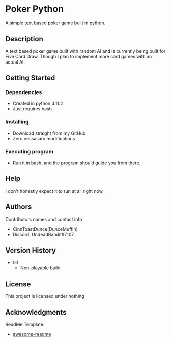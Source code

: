 # Poker Python

A simple text based poker game built in python.

## Description

A text based poker game built with random AI and is currently being built for Five Card Draw.
Though I plan to implement more card games with an actual AI.

## Getting Started

### Dependencies

* Created in python 3.11.2
* Just requires bash

### Installing

* Download straight from my GitHub 
* Zero nessasary modifications

### Executing program

* Run it in bash, and the program should guide you from there.

## Help

I don't honestly expect it to run at all right now, 

## Authors

Contributors names and contact info

* CinnToastDunce(DunceMuffin)
* Discord: UndeadBandit#7107

## Version History

* 0.1
    * Non-playable build

## License

This project is licensed under nothing

## Acknowledgments

ReadMe Template:
* [awesome-readme](https://github.com/matiassingers/awesome-readme)
